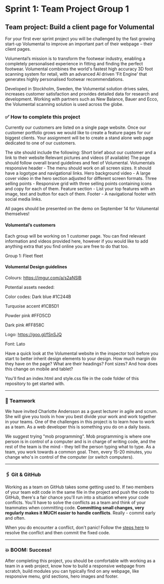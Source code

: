 # Sprint 1: Team Project Group 1

## Team project: Build a client page for Volumental

For your first ever sprint project you will be challenged by the fast growing start-up Volumental to improve an important part of their webpage – their client pages. 

Volumental’s mission is to transform the footwear industry, enabling a completely personalised experience in fitting and finding the perfect footwear. Volumental combines the world's fastest high accuracy 3D foot scanning system for retail, with an advanced AI driven 'Fit Engine' that generates highly personalised footwear recommendations.

Developed in Stockholm, Sweden, the Volumental solution drives sales, increases customer satisfaction and provides detailed data for research and development. Working with partners such as New Balance, Bauer and Ecco, the Volumental scanning solution is used across the globe.



###  ✅ How to complete this project

Currently our customers are listed on a single page website. Once our customer portfolio grows we would like to create a feature pages for our biggest clients. Your assignment will be to create a stand alone web page dedicated to one of our customers. 

The site should include the following: 
Short brief about our customer and a link to their website
Relevant pictures and videos (if available) 
The page should follow overall brand guidelines and feel of Volumental. 
Volumentals responsive header - The menu should work on all screen sizes. It should have a logotype and navigational links. 
Hero background video - A large cover video in the hero section adjusted for different screen formats. 
Three selling points - Responsive grid with three selling points containing icons and copy for each of them.
Feature section - List your top features with an image, text and button for each of them.
Footer - A navigational footer with social media links.



All pages should be presented on the demo on September 14 for Volumental themselves!

####  Volumental’s customers
Each group will be working on 1 customer page. You can find relevant information and videos provided here, however if you would like to add anything extra that you find online you are free to do that too. 

Group 1: Fleet fleet 


#### Volumental Design guidelines

Colours: 
https://imgur.com/a/s2aNSlB

Potential assets needed: 

Color codes: 	Dark blue #1C244B  

Turquoise accent #1CB5D1 

Powder pink #FFD5CD 

Dark pink #FF858C

Logo: https://goo.gl/fSnSJQ  

Font: Lato

Have a quick look at the Volumental website in the inspector tool before you start to better inherit design elements to your design. How much margin do they have on the page? What are their headings? Font sizes? And how does this change on mobile and tablet? 

You'll find an index.html and style.css file in the code folder of this repository to get started with.

---

###  🤝 Teamwork

We have invited Charlotte Andersson as a guest lecturer in agile and scrum. She will give you tools in how you best divide your work and work together in your teams. One of the challenges in this project is to learn how to work as a team. As a web developer this is something you do on a daily basis.

We suggest trying "mob programming". Mob programming is where one person is in control of a computer and is in charge of writing code, and the rest of the team is the mind - they tell the person typing what to type. As a team, you work towards a common goal. Then, every 15-20 minutes, you change who's in control of the computer (or switch computers).

---

###  🖇 Git & GitHub

Working as a team on GitHub takes some getting used to. If two members of your team edit code in the same file in the project and push the code to GitHub, there's a fair chance you'll run into a situation where your code conflicts. You'll have to solve the conflicts as a team and think of your teammates when committing code. **Committing small changes, very regularly makes it MUCH easier to handle conflicts**. Really - commit early and often.

When you do encounter a conflict, don't panic! Follow the [steps here](https://gist.github.com/ccannon94/a75f1f725d33a1834dd7f5feebbc7d4b) to resolve the conflict and then commit the fixed code.

---

### 💥 BOOM: Success!

After completing this project, you should be comfortable with working as a team in a web project, know how to build a responsive webpage from scratch, build modules you can typically find on any webpage, like responsive menu, grid sections, hero images and footer.

